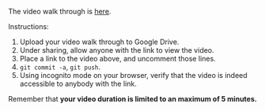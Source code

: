 
The video walk through is [here](https://drive.google.com/file/d/1r9EIGFjikV8hMdwCe8IO3OkV3f6UkVWW/view?usp=sharing).


Instructions:

1. Upload your video walk through to Google Drive.
2. Under sharing, allow anyone with the link to view the video.
3. Place a link to the video above, and uncomment those lines.
4. `git commit -a`, `git push`.
5. Using incognito mode on your browser, verify that the video is indeed accessible to anybody with the link.

Remember that **your video duration is limited to an maximum of 5 minutes.**   
